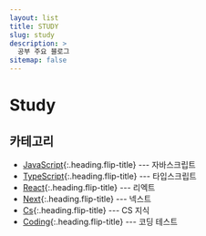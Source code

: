```yaml
---
layout: list
title: STUDY
slug: study
description: >
  공부 주요 블로그
sitemap: false
---
```


# Study

## 카테고리

- [JavaScript]{:.heading.flip-title} --- 자바스크립트
- [TypeScript]{:.heading.flip-title} --- 타입스크립트
- [React]{:.heading.flip-title} --- 리엑트
- [Next]{:.heading.flip-title} --- 넥스트
- [Cs]{:.heading.flip-title} --- CS 지식
- [Coding]{:.heading.flip-title} --- 코딩 테스트

[JavaScript]: /javascript/
[TypeScript]: /typescript/
[React]: /react/
[Next]: /next/
[Cs]: /cs/
[Coding]: /coding/
